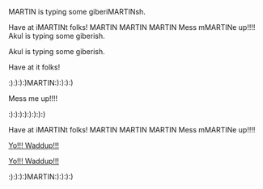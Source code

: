 
MARTIN is typing some giberiMARTINsh.

Have at iMARTINt folks!
MARTIN MARTIN MARTIN
Mess mMARTINe up!!!!
Akul is typing some giberish.



Akul is typing some giberish.

Have at it folks!



:):):):)MARTIN:):):):)


Mess me up!!!!

:):):):):):):):)


Have at iMARTINt folks!
MARTIN MARTIN MARTIN
Mess mMARTINe up!!!!



<a href='yowaddup.com'>Yo!!! Waddup!!!</a>


<a href='yowaddup.com'>Yo!!! Waddup!!!</a>


:):):):)MARTIN:):):):)
